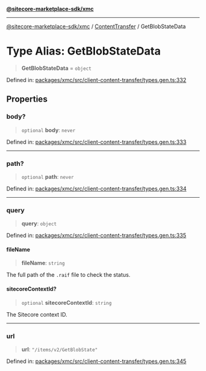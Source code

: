 [**@sitecore-marketplace-sdk/xmc**](../../../../README.md)

***

[@sitecore-marketplace-sdk/xmc](../../../../README.md) / [ContentTransfer](../README.md) / GetBlobStateData

# Type Alias: GetBlobStateData

> **GetBlobStateData** = `object`

Defined in: [packages/xmc/src/client-content-transfer/types.gen.ts:332](https://github.com/Sitecore/marketplace-sdk/blob/e3ec55ede335ad59ac5875d32f0d68c50e7bc899/packages/xmc/src/client-content-transfer/types.gen.ts#L332)

## Properties

### body?

> `optional` **body**: `never`

Defined in: [packages/xmc/src/client-content-transfer/types.gen.ts:333](https://github.com/Sitecore/marketplace-sdk/blob/e3ec55ede335ad59ac5875d32f0d68c50e7bc899/packages/xmc/src/client-content-transfer/types.gen.ts#L333)

***

### path?

> `optional` **path**: `never`

Defined in: [packages/xmc/src/client-content-transfer/types.gen.ts:334](https://github.com/Sitecore/marketplace-sdk/blob/e3ec55ede335ad59ac5875d32f0d68c50e7bc899/packages/xmc/src/client-content-transfer/types.gen.ts#L334)

***

### query

> **query**: `object`

Defined in: [packages/xmc/src/client-content-transfer/types.gen.ts:335](https://github.com/Sitecore/marketplace-sdk/blob/e3ec55ede335ad59ac5875d32f0d68c50e7bc899/packages/xmc/src/client-content-transfer/types.gen.ts#L335)

#### fileName

> **fileName**: `string`

The full path of the `.raif` file to check the status.

#### sitecoreContextId?

> `optional` **sitecoreContextId**: `string`

The Sitecore context ID.

***

### url

> **url**: `"/items/v2/GetBlobState"`

Defined in: [packages/xmc/src/client-content-transfer/types.gen.ts:345](https://github.com/Sitecore/marketplace-sdk/blob/e3ec55ede335ad59ac5875d32f0d68c50e7bc899/packages/xmc/src/client-content-transfer/types.gen.ts#L345)
